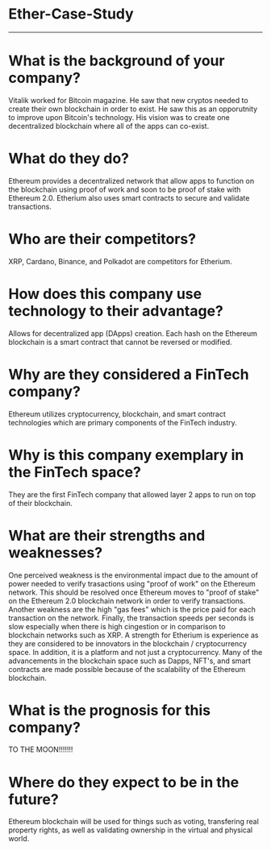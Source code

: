 # Ether-Case-Study
---
# What is the background of your company? 
Vitalik worked for Bitcoin magazine. He saw that new cryptos needed to create their own blockchain in order to exist. He saw this as an opporutnity to improve upon Bitcoin's technology. His vision was to create one decentralized blockchain where all of the apps can co-exist.
# What do they do? 
Ethereum provides a decentralized network that allow apps to function on the blockchain using proof of work and soon to be proof of stake with Ethereum 2.0. Etherium also uses smart contracts to secure and validate transactions. 
# Who are their competitors? 
XRP, Cardano, Binance, and Polkadot are competitors for Etherium.
# How does this company use technology to their advantage? 
Allows for decentralized app (DApps) creation. Each hash on the Ethereum blockchain is a smart contract that cannot be reversed or modified. 
# Why are they considered a FinTech company?
Ethereum utilizes cryptocurrency, blockchain, and smart contract technologies which are primary components of the FinTech industry.
# Why is this company exemplary in the FinTech space? 
They are the first FinTech company that allowed layer 2 apps to run on top of their blockchain.
# What are their strengths and weaknesses?
One perceived weakness is the environmental impact due to the amount of power needed to verify trasactions using "proof of work" on the Ethereum network. This should be resolved once Ethereum moves to "proof of stake" on the Ethereum 2.0 blockchain network in order to verify transactions. Another weakness are the high "gas fees" which is the price paid for each transaction on the network. Finally, the transaction speeds per seconds is slow especially when there is high cingestion or in comparison to blockchain networks such as XRP. A strength for Etherium is experience as they are considered to be innovators in the blockchain / cryptocurrency space. In addition, it is a platform and not just a cryptocurrency. Many of the advancements in the blockchain space such as Dapps, NFT's, and smart contracts are made possible because of the scalability of the Ethereum blockchain.
# What is the prognosis for this company? 
TO THE MOON!!!!!!!
# Where do they expect to be in the future?
Ethereum blockchain will be used for things such as voting, transfering real property rights, as well as validating ownership in the virtual and physical world.
